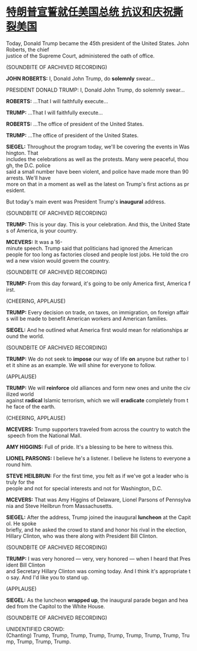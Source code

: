 # [特朗普宣誓就任美国总统 抗议和庆祝撕裂美国](http://www.kekenet.com/broadcast/201701/489771.shtml)

Today, Donald Trump became the 45th president of the United States. John Roberts, the chief justice of the Supreme Court, administered the oath of office.

(SOUNDBITE OF ARCHIVED RECORDING)

**JOHN ROBERTS:** I, Donald John Trump, do **solemnly** swear...

PRESIDENT DONALD TRUMP: I, Donald John Trump, do solemnly swear...

**ROBERTS:** ...That I will faithfully execute...

**TRUMP:** ...That I will faithfully execute...

**ROBERTS:** ...The office of president of the United States.

**TRUMP:** ...The office of president of the United States.

**SIEGEL:** Throughout the program today, we'll be covering the events in Washington. That includes the celebrations as well as the protests. Many were peaceful, though, the D.C. police said a small number have been violent, and police have made more than 90 arrests. We'll have more on that in a moment as well as the latest on Trump's first actions as president.

But today's main event was President Trump's **inaugural** address.

(SOUNDBITE OF ARCHIVED RECORDING)

**TRUMP:** This is your day. This is your celebration. And this, the United States of America, is your country.

**MCEVERS:** It was a 16-minute speech. Trump said that politicians had ignored the American people for too long as factories closed and people lost jobs. He told the crowd a new vision would govern the country.

(SOUNDBITE OF ARCHIVED RECORDING)

**TRUMP:** From this day forward, it's going to be only America first, America first.

(CHEERING, APPLAUSE)

**TRUMP:** Every decision on trade, on taxes, on immigration, on foreign affairs will be made to benefit American workers and American families.

**SIEGEL:** And he outlined what America first would mean for relationships around the world.

(SOUNDBITE OF ARCHIVED RECORDING)

**TRUMP:** We do not seek to **impose** our way of life **on** anyone but rather to let it shine as an example. We will shine for everyone to follow.

(APPLAUSE)

**TRUMP:** We will **reinforce** old alliances and form new ones and unite the civilized world against **radical** Islamic terrorism, which we will **eradicate** completely from the face of the earth.

(CHEERING, APPLAUSE)

**MCEVERS:** Trump supporters traveled from across the country to watch the speech from the National Mall.

**AMY HIGGINS:** Full of pride. It's a blessing to be here to witness this.

**LIONEL PARSONS:** I believe he's a listener. I believe he listens to everyone around him.

**STEVE HEILBRUN:** For the first time, you felt as if we've got a leader who is truly for the people and not for special interests and not for Washington, D.C.

**MCEVERS:** That was Amy Higgins of Delaware, Lionel Parsons of Pennsylvania and Steve Heilbrun from Massachusetts.

**SIEGEL:** After the address, Trump joined the inaugural **luncheon** at the Capitol. He spoke briefly, and he asked the crowd to stand and honor his rival in the election, Hillary Clinton, who was there along with President Bill Clinton.

(SOUNDBITE OF ARCHIVED RECORDING)

**TRUMP:** I was very honored — very, very honored — when I heard that President Bill Clinton and Secretary Hillary Clinton was coming today. And I think it's appropriate to say. And I'd like you to stand up.

(APPLAUSE)

**SIEGEL:** As the luncheon **wrapped up**, the inaugural parade began and headed from the Capitol to the White House.

(SOUNDBITE OF ARCHIVED RECORDING)

UNIDENTIFIED CROWD: (Chanting) Trump, Trump, Trump, Trump, Trump, Trump, Trump, Trump, Trump, Trump, Trump, Trump.